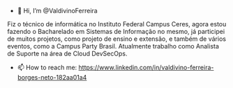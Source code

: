 - 👋 Hi, I’m @ValdivinoFerreira
 
Fiz o técnico de informática no Instituto Federal Campus Ceres, agora estou fazendo o Bacharelado em Sistemas de Informação no mesmo, já participei de muitos projetos, como projeto de ensino e extensão, e também de vários eventos, como a Campus Party Brasil. Atualmente trabalho como Analista de Suporte na área de Cloud DevSecOps.

- 📫 How to reach me: https://www.linkedin.com/in/valdivino-ferreira-borges-neto-182aa01a4

<!---
ValdivinoFerreira/ValdivinoFerreira is a ✨ special ✨ repository because its `README.md` (this file) appears on your GitHub profile.
You can click the Preview link to take a look at your changes.
--->
